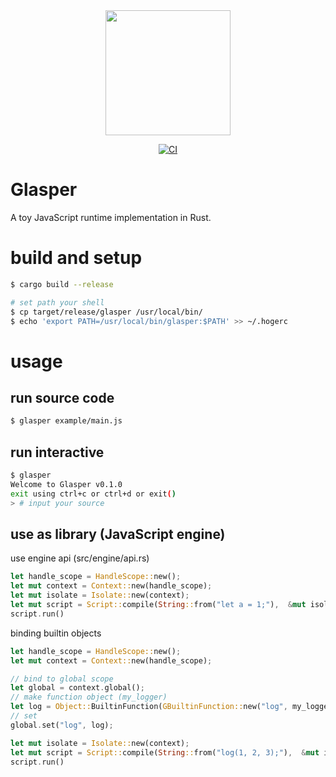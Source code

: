 <div align="center">
  <img src="https://user-images.githubusercontent.com/71201308/191076633-4efad1ee-c458-4309-886f-c5c3336fecb0.png" width="200">
  
  [![CI](https://github.com/Ubugeeei/Glasper/actions/workflows/rust.yml/badge.svg)](https://github.com/Ubugeeei/Glasper/actions/workflows/rust.yml)
</div>

# Glasper

A toy JavaScript runtime implementation in Rust.

# build and setup

```sh
$ cargo build --release

# set path your shell
$ cp target/release/glasper /usr/local/bin/
$ echo 'export PATH=/usr/local/bin/glasper:$PATH' >> ~/.hogerc
```

# usage

## run source code

```sh
$ glasper example/main.js
```

## run interactive

```sh
$ glasper
Welcome to Glasper v0.1.0
exit using ctrl+c or ctrl+d or exit()
> # input your source
```

## use as library (JavaScript engine)

use engine api (src/engine/api.rs)

```rs
let handle_scope = HandleScope::new();
let mut context = Context::new(handle_scope);
let mut isolate = Isolate::new(context);
let mut script = Script::compile(String::from("let a = 1;"),  &mut isolate.context);
script.run()
```

binding builtin objects
```rs
let handle_scope = HandleScope::new();
let mut context = Context::new(handle_scope);

// bind to global scope
let global = context.global();
// make function object (my_logger)
let log = Object::BuiltinFunction(GBuiltinFunction::new("log", my_logger));
// set
global.set("log", log);

let mut isolate = Isolate::new(context);
let mut script = Script::compile(String::from("log(1, 2, 3);"),  &mut isolate.context);
script.run()
```